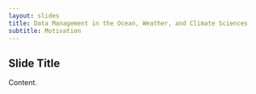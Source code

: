 ```yaml
---
layout: slides
title: Data Management in the Ocean, Weather, and Climate Sciences
subtitle: Motivation
---
```

## Slide Title

Content.

